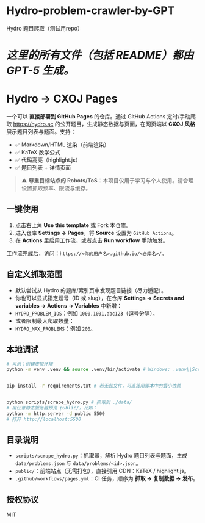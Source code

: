 # Hydro-problem-crawler-by-GPT
Hydro 题目爬取（测试用repo）

# *这里的所有文件（包括 README）都由 GPT-5 生成。*

# Hydro → CXOJ Pages


一个可以 **直接部署到 GitHub Pages** 的仓库。通过 GitHub Actions 定时/手动爬取 https://hydro.ac 的公开题目，生成静态数据与页面，在网页端以 **CXOJ 风格** 展示题目列表与题面。支持：


- ✅ Markdown/HTML 渲染（前端渲染）
- ✅ KaTeX 数学公式
- ✅ 代码高亮（highlight.js）
- ✅ 题目列表 + 详情页面


> ⚠️ **尊重目标站点的 Robots/ToS**：本项目仅用于学习与个人使用。请合理设置抓取频率、限流与缓存。


## 一键使用


1. 点击右上角 **Use this template** 或 Fork 本仓库。
2. 进入仓库 **Settings → Pages**，将 **Source** 设置为 `GitHub Actions`。
3. 在 **Actions** 里启用工作流，或者点击 **Run workflow** 手动触发。


工作流完成后，访问：`https://<你的用户名>.github.io/<仓库名>/`。


## 自定义抓取范围


- 默认尝试从 Hydro 的题库/索引页中发现题目链接（尽力适配）。
- 你也可以显式指定题号（ID 或 slug），在仓库 **Settings → Secrets and variables → Actions → Variables** 中新增：
- `HYDRO_PROBLEM_IDS`：例如 `1000,1001,abc123`（逗号分隔）。
- 或者限制最大爬取数量：
- `HYDRO_MAX_PROBLEMS`：例如 `200`。


## 本地调试


```bash
# 可选：创建虚拟环境
python -m venv .venv && source .venv/bin/activate # Windows: .venv\\Scripts\\activate


pip install -r requirements.txt # 若无此文件，可直接用脚本中的最小依赖


python scripts/scrape_hydro.py # 抓取到 ./data/
# 用任意静态服务器预览 public/，比如：
python -m http.server -d public 5500
# 打开 http://localhost:5500
```


## 目录说明


- `scripts/scrape_hydro.py`：抓取器，解析 Hydro 题目列表与题面，生成 `data/problems.json` 与 `data/problems/<id>.json`。
- `public/`：前端站点（无需打包），直接引用 CDN：KaTeX / highlight.js。
- `.github/workflows/pages.yml`：CI 任务，顺序为 **抓取 → 复制数据 → 发布**。


## 授权协议


MIT
